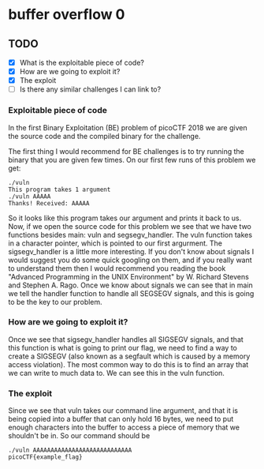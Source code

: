 # buffer overflow 0

## TODO

- [x] What is the exploitable piece of code?  
- [x] How are we going to exploit it?
- [x] The exploit
- [ ] Is there any similar challenges I can link to?

### Exploitable piece of code

In the first Binary Exploitation (BE) problem of picoCTF 2018 we are given the source code and the compiled binary for the challenge.

The first thing I would recommend for BE challenges is to try running the binary that you are given few times. On our first few runs of this problem we get:
```
./vuln
This program takes 1 argument
./vuln AAAAA
Thanks! Received: AAAAA
```
So it looks like this program takes our argument and prints it back to us. Now, if we open the source code for this problem we see that we have two functions besides main: vuln and segsegv_handler. The vuln function takes in a character pointer, which is pointed to our first argurment. The sigsegv_handler is a little more interesting. If you don't know about signals I would suggest you do some quick googling on them, and if you really want to understand them then I would recommend you reading the book "Advanced Programming in the UNIX Environment" by W. Richard Stevens and Stephen A. Rago. Once we know about signals we can see that in main we tell the handler function to handle all SEGSEGV signals, and this is going to be the key to our problem.

### How are we going to exploit it?

Once we see that sigsegv_handler handles all SIGSEGV signals, and that this function is what is going to print our flag, we need to find a way to create a SIGSEGV (also known as a segfault which is caused by a memory access violation). The most common way to do this is to find an array that we can write to much data to. We can see this in the vuln function.

### The exploit

Since we see that vuln takes our command line argument, and that it is being copied into a buffer that can only hold 16 bytes, we need to put enough characters into the buffer to access a piece of memory that we shouldn't be in. So our command should be
```
./vuln AAAAAAAAAAAAAAAAAAAAAAAAAAAA
picoCTF{example_flag}
```
